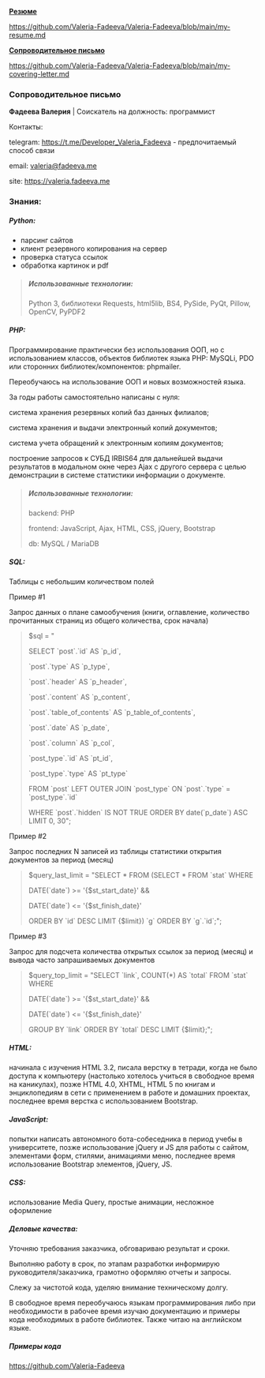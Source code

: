 [**Резюме**](https://github.com/Valeria-Fadeeva/Valeria-Fadeeva/blob/main/my-resume.md) 

https://github.com/Valeria-Fadeeva/Valeria-Fadeeva/blob/main/my-resume.md



[**Сопроводительное письмо**](https://github.com/Valeria-Fadeeva/Valeria-Fadeeva/blob/main/my-covering-letter.md) 

https://github.com/Valeria-Fadeeva/Valeria-Fadeeva/blob/main/my-covering-letter.md



### Сопроводительное письмо

**Фадеева Валерия** | Соискатель на должность: программист



Контакты: 

telegram: <https://t.me/Developer_Valeria_Fadeeva> - предпочитаемый способ связи

email: <valeria@fadeeva.me>

site: <https://valeria.fadeeva.me>



### Знания: 

##### **Python:**

- парсинг сайтов
- клиент резервного копирования на сервер
- проверка статуса ссылок
- обработка картинок и pdf



> ##### **Использованные технологии:**
>
> Python 3, библиотеки Requests, html5lib, BS4, PySide, PyQt, Pillow, OpenCV, PyPDF2



##### **PHP:**

Программирование практически без использования ООП, но с использованием классов, объектов библиотек языка PHP: MySQLi, PDO или сторонних библиотек/компонентов: phpmailer.

Переобучаюсь на использование ООП и новых возможностей языка.

За годы работы самостоятельно написаны с нуля:

система хранения резервных копий баз данных филиалов;

система хранения и выдачи электронный копий документов;

система учета обращений к электронным копиям документов;

построение запросов к СУБД IRBIS64 для дальнейшей выдачи результатов в модальном окне через Ajax с другого сервера c целью демонстрации в системе статистики информации о документе.



> ##### **Использованные технологии:**
>
> backend: PHP
>
> frontend: JavaScript, Ajax, HTML, CSS, jQuery, Bootstrap
>
> db: MySQL / MariaDB



##### **SQL:**

Таблицы с небольшим количеством полей

Пример #1 

Запрос данных о плане самообучения (книги, оглавление, количество прочитанных страниц из общего количества, срок начала)

> \$sql = \"
>
> SELECT \`post\`.\`id\` AS \`p_id\`,
>
> \`post\`.\`type\` AS \`p_type\`,
>
> \`post\`.\`header\` AS \`p_header\`,
>
> \`post\`.\`content\` AS \`p_content\`,
>
> \`post\`.\`table_of_contents\` AS \`p_table_of_contents\`,
>
> \`post\`.\`date\` AS \`p_date\`,
>
> \`post\`.\`column\` AS \`p_col\`,
>
> \`post_type\`.\`id\` AS \`pt_id\`,
>
> \`post_type\`.\`type\` AS \`pt_type\`
>
> FROM \`post\` LEFT OUTER JOIN \`post_type\` ON \`post\`.\`type\` = \`post_type\`.\`id\`
>
> WHERE \`post\`.\`hidden\` IS NOT TRUE ORDER BY date(\`p_date\`) ASC LIMIT 0, 30\";



Пример #2 

Запрос последних N записей из таблицы статистики открытия документов за период (месяц)

> \$query_last_limit = \"SELECT \* FROM (SELECT \* FROM \`stat\` WHERE
>
> DATE(\`date\`) \>= \'{\$st_start_date}\' &&
>
> DATE(\`date\`) \<= \'{\$st_finish_date}\'
>
> ORDER BY \`id\` DESC LIMIT {\$limit}) \`g\` ORDER BY \`g\`.\`id\`;\";



Пример #3 

Запрос для подсчета количества открытых ссылок за период (месяц) и вывода часто запрашиваемых документов

> \$query_top_limit = \"SELECT \`link\`, COUNT(\*) AS \`total\` FROM \`stat\` WHERE
>
> DATE(\`date\`) \>= \'{\$st_start_date}\' &&
>
> DATE(\`date\`) \<= \'{\$st_finish_date}\'
>
> GROUP BY \`link\` ORDER BY \`total\` DESC LIMIT {\$limit};\";



##### **HTML:**

начинала с изучения HTML 3.2, писала верстку в тетради, когда не было доступа к компьютеру (настолько хотелось учиться в свободное время на каникулах), позже HTML 4.0, XHTML, HTML 5 по книгам и энциклопедиям в сети с применением в работе и домашних проектах, последнее время верстка с использованием Bootstrap.



##### **JavaScript:**

попытки написать автономного бота-собеседника в период учебы в университете, позже использование jQuery и JS для работы с сайтом, элементами форм, стилями, анимациями меню, последнее время использование Bootstrap элементов, jQuery, JS.



##### **CSS:**

использование Media Query, простые анимации, несложное оформление



##### **Деловые качества:**

Уточняю требования заказчика, обговариваю результат и сроки.

Выполняю работу в срок, по этапам разработки информирую руководителя/заказчика, грамотно оформляю отчеты и запросы.

Слежу за чистотой кода, уделяю внимание техническому долгу.

В свободное время переобучаюсь языкам программирования либо при необходимости в рабочее время изучаю документацию и примеры кода необходимых в работе библиотек. Также читаю на английском языке.



##### Примеры кода

 <https://github.com/Valeria-Fadeeva>

